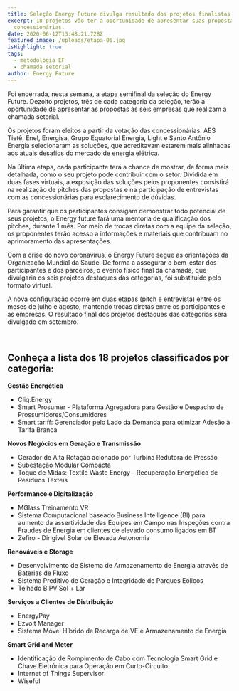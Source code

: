 ```yaml
---
title: Seleção Energy Future divulga resultado dos projetos finalistas
excerpt: 18 projetos vão ter a oportunidade de apresentar suas propostas às
  concessionárias.
date: 2020-06-12T13:48:21.728Z
featured_image: /uploads/etapa-06.jpg
isHighlight: true
tags:
  - metodologia EF
  - chamada setorial
author: Energy Future
---
```

Foi encerrada, nesta semana, a etapa semifinal da seleção do Energy Future. Dezoito projetos, três de cada categoria da seleção, terão a oportunidade de apresentar as propostas às seis empresas que realizam a chamada setorial.

Os projetos foram eleitos a partir da votação das concessionárias. AES Tietê, Enel, Energisa, Grupo Equatorial Energia, Light e Santo Antônio Energia selecionaram as soluções, que acreditavam estarem mais alinhadas aos atuais desafios do mercado de energia elétrica.

Na última etapa, cada participante terá a chance de mostrar, de forma mais detalhada, como o seu projeto pode contribuir com o setor. Dividida em duas fases virtuais, a exposição das soluções pelos proponentes consistirá na realização de pitches das propostas e na participação de entrevistas com as concessionárias para esclarecimento de dúvidas.

Para garantir que os participantes consigam demonstrar todo potencial de seus projetos, o Energy future fará uma mentoria de qualificação dos pitches, durante 1 mês. Por meio de trocas diretas com a equipe da seleção, os proponentes terão acesso a informações e materiais que contribuam no aprimoramento das apresentações.

Com a crise do novo coronavírus, o Energy Future segue as orientações da Organização Mundial da Saúde. De forma a assegurar o bem-estar dos participantes e dos parceiros, o evento físico final da chamada, que divulgaria os seis projetos destaques das categorias, foi substituído pelo formato virtual.

A nova configuração ocorre em duas etapas (pitch e entrevista) entre os meses de julho e agosto, mantendo trocas diretas entre os participantes e as empresas. O resultado final dos projetos destaques das categorias será divulgado em setembro.

<br>

## Conheça a lista dos 18 projetos classificados por categoria:

**Gestão Energética**

* Cliq.Energy
* Smart Prosumer - Plataforma Agregadora para Gestão e Despacho de Prossumidores/Consumidores
* Smart tariff: Gerenciador pelo Lado da Demanda para otimizar Adesão à Tarifa Branca

**Novos Negócios em Geração e Transmissão**

* Gerador de Alta Rotação acionado por Turbina Redutora de Pressão
* Subestação Modular Compacta
* Toque de Midas: Textile Waste Energy - Recuperação Energética de Resíduos Têxteis

**Performance e Digitalização**

* MGlass Treinamento VR
* Sistema Computacional baseado Business Intelligence (BI) para aumento da assertividade das Equipes em Campo nas Inspeções contra Fraudes de Energia em clientes de elevado consumo ligados em BT
* Zefiro - Dirigível Solar de Elevada Autonomia

**Renováveis e Storage**

* Desenvolvimento de Sistema de Armazenamento de Energia através de Baterias de Fluxo
* Sistema Preditivo de Geração e Integridade de Parques Eólicos
* Telhado BIPV Sol + Lar

**Serviços a Clientes de Distribuição**

* EnergyPay
* Ezvolt Manager
* Sistema Móvel Híbrido de Recarga de VE e Armazenamento de Energia

**Smart Grid and Meter**

* Identificação de Rompimento de Cabo com Tecnologia Smart Grid e Chave Eletrônica para Operação em Curto-Circuito
* Internet of Things Supervisor
* Wiseful